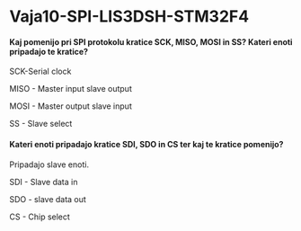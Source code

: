 # Vaja10-SPI-LIS3DSH-STM32F4
<h4> Kaj pomenijo pri SPI protokolu kratice SCK, MISO, MOSI in SS? Kateri enoti pripadajo te kratice? </h4>
<p> SCK-Serial clock </p>
  <p> MISO - Master input slave output </p>
  <p> MOSI - Master output slave input </p> 
  <p> SS - Slave select </p>
<h4>  Kateri enoti pripadajo kratice SDI, SDO in CS ter kaj te kratice pomenijo? </h4>
<p> Pripadajo slave enoti.
  <p> SDI - Slave data in </p>
  <p>  SDO - slave data out </p>
<p>    CS - Chip select </p>

